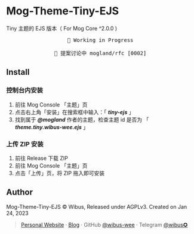 # Mog-Theme-Tiny-EJS
Tiny 主题的 EJS 版本（ For Mog Core ^2.0.0 )

<pre align="center">
🧪 Working in Progress

💬 提案讨论中 mogland/rfc [0002]
</pre>

## Install

### 控制台内安装

1. 前往 Mog Console 「主题」页
2. 点击右上角「安装」在搜索框中输入：「 _**tiny-ejs**_ 」
3. 找到属于 _**@mogland**_ 作者的主题，检查主题 id 是否为 「 _**theme.tiny.wibus-wee.ejs**_ 」

### 上传 ZIP 安装

1. 前往 Release 下载 ZIP
2. 前往 Mog Console 「主题」页
3. 点击「上传」页，将 ZIP 拖入即可安装

## Author

Mog-Theme-Tiny-EJS © Wibus, Released under AGPLv3. Created on Jan 24, 2023

> [Personal Website](http://iucky.cn/) · [Blog](https://blog.iucky.cn/) · GitHub [@wibus-wee](https://github.com/wibus-wee/) · Telegram [@wibus✪](https://t.me/wibus_wee)
